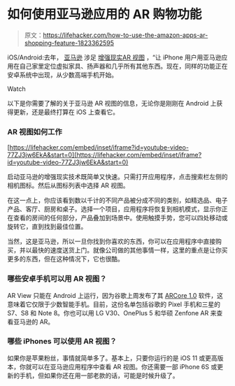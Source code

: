 # 如何使用亚马逊应用的 AR 购物功能

> 原文：<https://lifehacker.com/how-to-use-the-amazon-apps-ar-shopping-feature-1823362595>

iOS/Android:去年， [亚马逊](https://lifehacker.com/how-to-install-kodi-on-your-fire-tv-edition-amazon-powe-1820843225) 涉足 [增强现实](https://lifehacker.com/use-ios-ar-apps-to-help-redecorate-your-apartment-1822193960)[AR 视图](https://www.amazon.com/b?asc_campaign=InlineText&asc_refurl=https://lifehacker.com/how-to-use-the-amazon-apps-ar-shopping-feature-1823362595&asc_source=&node=17403032011&tag=kinjalifehackerlink-20) ，“让 iPhone 用户用亚马逊应用在自己家里定位虚拟家具、扬声器和几乎所有其他东西。现在，同样的功能正在安卓系统中出现，从少数高端手机开始。

Watch

以下是你需要了解的关于亚马逊 AR 视图的信息，无论你是刚刚在 Android 上获得更新，还是最终打算在 iOS 上查看它。

### AR 视图如何工作

 [https://lifehacker.com/embed/inset/iframe?id=youtube-video-77ZJ3jw6EkA&start=0](https://lifehacker.com/embed/inset/iframe?id=youtube-video-77ZJ3jw6EkA&start=0) 

启动亚马逊的增强现实技术既简单又快速。只需打开应用程序，点击搜索栏左侧的相机图标。然后从图标列表中选择 AR 视图。

在这一点上，你应该看到数以千计的不同产品被分成不同的类别，如精选品、电子产品、客厅、厨房和桌子。选择一个项目，应用程序将恢复到相机模式，显示你正在查看的房间的任何部分，产品叠加到场景中。使用触摸手势，您可以四处移动或旋转它，直到找到最佳位置。

当然，这是亚马逊，所以一旦你找到你喜欢的东西，你可以在应用程序中直接购买，并以最快的速度送货上门。就像公司做的其他事情一样，这里的重点是让你买更多的东西，但在这种情况下，它也很酷。

### 哪些安卓手机可以用 AR 视图？

AR View 只能在 Android 上运行，因为谷歌上周发布了其 [ARCore 1.0](https://blog.google/products/google-vr/announcing-arcore-10-and-new-updates-google-lens/) 软件，这意味着它仅限于少数智能手机。目前，这份名单包括谷歌的 Pixel 手机和三星的 S7、S8 和 Note 8。你也可以用 LG V30、OnePlus 5 和华硕 Zenfone AR 来查看亚马逊的 AR。

### 哪些 iPhones 可以使用 AR 视图？

如果你是苹果粉丝，事情就简单多了。基本上，只要你运行的是 iOS 11 或更高版本，你就可以在亚马逊应用程序中查看 AR 视图。你还需要一部 iPhone 6S 或更新的手机，但如果你还在用一部老款的话，可能是时候升级了。